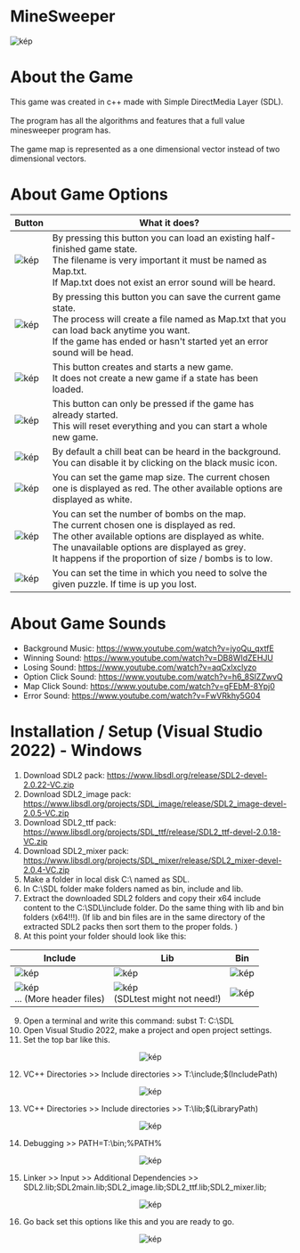 # MineSweeper
![kép](https://user-images.githubusercontent.com/60004480/183734329-d8bc4f08-f497-485d-8304-4378b24784a7.png)
# About the Game
This game was created in c++ made with Simple DirectMedia Layer (SDL). 
<br><br>
The program has all the algorithms and features that a full value minesweeper program has.
<br><br>
The game map is represented as a one dimensional vector instead of two dimensional vectors.
# About Game Options

| Button  | What it does? |
| ------------- | ------------- |
| ![kép](https://user-images.githubusercontent.com/60004480/183865860-5d379cd9-09e9-4e47-b06d-cf0ee3c51d25.png)  | By pressing this button you can load an existing half-finished game state. <br> The filename is very important it must be named as Map.txt. <br> If Map.txt does not exist an error sound will be heard.  |
| ![kép](https://user-images.githubusercontent.com/60004480/183865888-4af4e8c4-5637-45ae-8528-14915a4fb3cd.png)  | By pressing this button you can save the current game state. <br> The process will create a file named as Map.txt that you can load back anytime you want. <br> If the game has ended or hasn't started yet an error sound will be head.  |
| ![kép](https://user-images.githubusercontent.com/60004480/183865938-f957d67b-5ed7-4ef4-8511-68a65026a8fb.png)  | This button creates and starts a new game. <br> It does not create a new game if a state has been loaded. |
| ![kép](https://user-images.githubusercontent.com/60004480/183868921-d7275a5d-153e-42d7-bc18-86600b6acd4a.png)  | This button can only be pressed if the game has already started. <br> This will reset everything and you can start a whole new game. |
| ![kép](https://user-images.githubusercontent.com/60004480/183866009-c258402c-95bd-4eff-b2f9-8925d985144e.png)  | By default a chill beat can be heard in the background. <br> You can disable it by clicking on the black music icon.|
| ![kép](https://user-images.githubusercontent.com/60004480/183866141-2ac495ac-1f39-4f78-9f4a-70f2dc7adba6.png)  | You can set the game map size. The current chosen one is displayed as red. The other available options are displayed as white.  | 
| ![kép](https://user-images.githubusercontent.com/60004480/183866211-711017ad-db90-493f-aeb3-f18aa5608723.png)  | You can set the number of bombs on the map. <br> The current chosen one is displayed as red. <br> The other available options are displayed as white. <br> The unavailable options are displayed as grey. <br> It happens if the proportion of size / bombs is to low. | 
| ![kép](https://user-images.githubusercontent.com/60004480/183866238-3709998c-a6a3-4856-bfc0-b9866557e591.png)  | You can set the time in which you need to solve the given puzzle. If time is up you lost. | 

# About Game Sounds
- Background Music: https://www.youtube.com/watch?v=jyoQu_qxtfE
- Winning Sound: https://www.youtube.com/watch?v=DB8WIdZEHJU
- Losing Sound: https://www.youtube.com/watch?v=aqCxlxclyzo
- Option Click Sound: https://www.youtube.com/watch?v=h6_8SlZZwvQ
- Map Click Sound: https://www.youtube.com/watch?v=gFEbM-8Ypj0
- Error Sound: https://www.youtube.com/watch?v=FwVRkhy5G04

# Installation / Setup (Visual Studio 2022) - Windows
1. Download SDL2 pack: https://www.libsdl.org/release/SDL2-devel-2.0.22-VC.zip
2. Download SDL2_image pack: https://www.libsdl.org/projects/SDL_image/release/SDL2_image-devel-2.0.5-VC.zip
3. Download SDL2_ttf pack: https://www.libsdl.org/projects/SDL_ttf/release/SDL2_ttf-devel-2.0.18-VC.zip
4. Download SDL2_mixer pack: https://www.libsdl.org/projects/SDL_mixer/release/SDL2_mixer-devel-2.0.4-VC.zip
5. Make a folder in local disk C:\ named as SDL.
6. In C:\SDL folder make folders named as bin, include and lib.
7. Extract the downloaded SDL2 folders and copy their x64 include content to the C:\SDL\include folder. Do the same thing with lib and bin folders (x64!!!). (If lib and bin files are in the same directory of the extracted SDL2 packs then sort them to the proper folds. )
8. At this point your folder should look like this: 

<div align="center">

| Include  | Lib | Bin |
| ------------- | ------------- | ------------- |
| ![kép](https://user-images.githubusercontent.com/60004480/183754634-c33e9a1d-5a21-4651-9e45-6049a18de8ea.png)  | ![kép](https://user-images.githubusercontent.com/60004480/183754683-990298c9-6d11-4184-915e-6e33f571ec4e.png)  | ![kép](https://user-images.githubusercontent.com/60004480/183754762-512b8b76-c5fc-497f-ad55-f5d3ecf4f77f.png)  |
| ![kép](https://user-images.githubusercontent.com/60004480/183754933-45909381-7d28-4c2e-aca1-83309aa0b23e.png) <br> ... (More header files)  | ![kép](https://user-images.githubusercontent.com/60004480/183755009-edfa5503-fd19-482a-a01f-32ad1c146e85.png) <br> (SDLtest might not need!)  | ![kép](https://user-images.githubusercontent.com/60004480/183754843-38f43820-931c-43cf-8b95-0d5d579cca28.png)  |
  
</div>

9. Open a terminal and write this command: subst T: C:\SDL
10. Open Visual Studio 2022, make a project and open project settings.
11. Set the top bar like this.

<div align="center">
  
![kép](https://user-images.githubusercontent.com/60004480/183756201-ad72efa9-24f5-4ce0-93ca-4c6f3a25e4a1.png)

</div>
  
12. VC++ Directories >> Include directories >> T:\include;$(IncludePath)

<div align="center">

![kép](https://user-images.githubusercontent.com/60004480/183755848-45156c5c-5283-4a82-a50d-2c31995a769b.png)

</div>

13. VC++ Directories >> Include directories >> T:\lib;$(LibraryPath)

<div align="center">

![kép](https://user-images.githubusercontent.com/60004480/183756057-69c29e07-f5ab-4154-87ff-cb18b109fd9a.png)

</div>

14. Debugging >> PATH=T:\bin;%PATH%

<div align="center">

![kép](https://user-images.githubusercontent.com/60004480/183756467-cce70722-d354-4400-aa8f-e5a40e635e6b.png)

</div>

15. Linker >> Input >> Additional Dependencies >> SDL2.lib;SDL2main.lib;SDL2_image.lib;SDL2_ttf.lib;SDL2_mixer.lib;

<div align="center">
  
![kép](https://user-images.githubusercontent.com/60004480/183756640-77ae86e1-ae00-477d-b427-4c36f6656f41.png)

</div>

16. Go back set this options like this and you are ready to go.

<div align="center">

![kép](https://user-images.githubusercontent.com/60004480/183756944-4628a035-eaed-4779-bc7a-f28d29cfb899.png)

</div>
